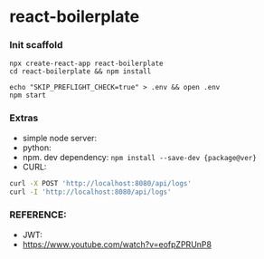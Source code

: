 # react-boilerplate

### Init scaffold

```
npx create-react-app react-boilerplate
cd react-boilerplate && npm install
```
```
echo "SKIP_PREFLIGHT_CHECK=true" > .env && open .env
npm start
```

### Extras
* simple node server:
* python:
* npm. dev dependency: ```npm install --save-dev {package@ver}```
* CURL:
```sh
curl -X POST 'http://localhost:8080/api/logs'
curl -I 'http://localhost:8080/api/logs'
```

### REFERENCE: 
* JWT: 
* https://www.youtube.com/watch?v=eofpZPRUnP8

